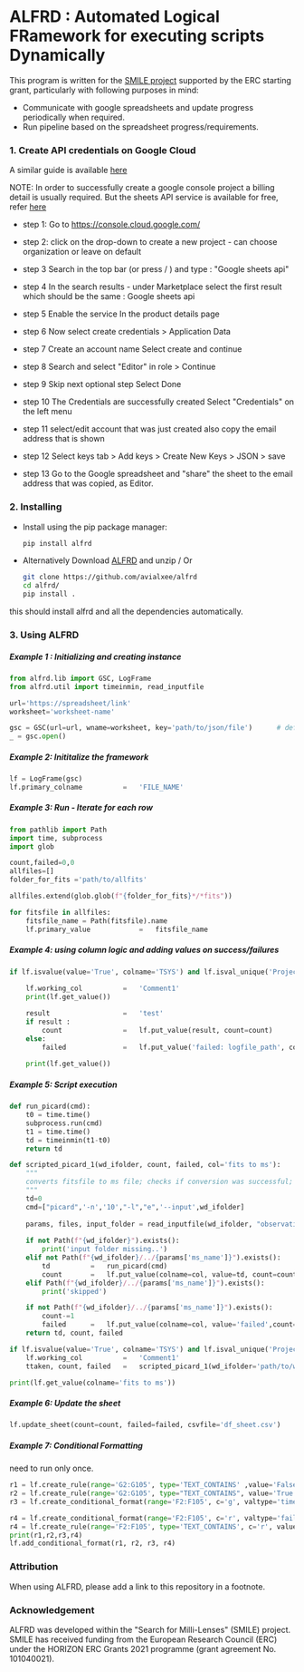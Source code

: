 # ALFRD : Automated Logical FRamework for executing scripts Dynamically

This program is written for the [SMILE project](smilescience.info) supported by the ERC starting grant, particularly with following purposes in mind:

- Communicate with google spreadsheets and update progress periodically when required.
- Run pipeline based on the spreadsheet progress/requirements.


### 1. Create API credentials on Google Cloud


A similar guide is available [here](https://www.cybrosys.com/blog/how-to-use-gspread-python-api)

NOTE: In order to successfully create a google console project a billing detail is usually required. But the sheets API service is available for free, refer [here](https://developers.google.com/sheets/api/limits)

- step 1:
  Go to https://console.cloud.google.com/

- step 2: 
	click on the drop-down to create a new project 
		- can choose organization or leave on default

- step 3
  Search in the top bar (or press / ) and type : "Google sheets api"
  
- step 4
  In the search results - under Marketplace select the first result which should be the same : Google sheets api
  
- step 5
  Enable the service In the product details page 
  
- step 6
  Now select create credentials > Application Data
  
- step 7
  Create an account name
  Select create and continue
  
- step 8
  Search and select "Editor" in role > Continue
  
- step 9
  Skip next optional step
  Select Done
  
- step 10
  The Credentials are successfully created
  Select "Credentials" on the left menu
  
- step 11
  select/edit account that was just created
  also copy the email address that is shown
  
- step 12
  Select keys tab > Add keys > Create New Keys > JSON > save
  
- step 13
  Go to the Google spreadsheet and "share" the sheet to the email address that was copied, as Editor.

### 2. Installing

- Install using the pip package manager:
  ```bash
  pip install alfrd
  ```
- Alternatively Download [ALFRD](https://github.com/avialxee/alfrd) and unzip / Or 
    ```bash
   git clone https://github.com/avialxee/alfrd
   cd alfrd/
   pip install .
    ```
this should install alfrd and all the dependencies automatically.
    

### 3. Using ALFRD

##### Example 1 : Initializing and creating instance

```python
from alfrd.lib import GSC, LogFrame
from alfrd.util import timeinmin, read_inputfile

url='https://spreadsheet/link'
worksheet='worksheet-name'

gsc = GSC(url=url, wname=worksheet, key='path/to/json/file')      # default path for key = home/usr/.alfred
_ = gsc.open()
```

##### Example 2: Inititalize the framework

```python
lf = LogFrame(gsc)
lf.primary_colname          =   'FILE_NAME'
```

##### Example 3: Run - Iterate for each row

```python
from pathlib import Path
import time, subprocess
import glob

count,failed=0,0
allfiles=[]
folder_for_fits ='path/to/allfits'

allfiles.extend(glob.glob(f"{folder_for_fits}*/*fits"))

for fitsfile in allfiles:
    fitsfile_name = Path(fitsfile).name
    lf.primary_value            =   fitsfile_name
```

##### Example 4: using column logic and adding values on success/failures

```python
if lf.isvalue(value='True', colname='TSYS') and lf.isval_unique('Project'):
    
    lf.working_col          =   'Comment1'                                          # working column
    print(lf.get_value())

    result                  =   'test'
    if result :
        count               =   lf.put_value(result, count=count)                   
    else:
        failed              =   lf.put_value('failed: logfile_path', count=failed)
    
    print(lf.get_value())
```

##### Example 5: Script execution

```python
def run_picard(cmd):
    t0 = time.time()
    subprocess.run(cmd)
    t1 = time.time()
    td = timeinmin(t1-t0)
    return td

def scripted_picard_1(wd_ifolder, count, failed, col='fits to ms'):
    """
    converts fitsfile to ms file; checks if conversion was successful; skips if file exists; logs in the spreadsheet;
    """
    td=0
    cmd=["picard",'-n','10',"-l","e",'--input',wd_ifolder]
       
    params, files, input_folder = read_inputfile(wd_ifolder, "observation.inp")
    
    if not Path(f"{wd_ifolder}").exists():
        print('input folder missing..')
    elif not Path(f"{wd_ifolder}/../{params['ms_name']}").exists():
        td          =   run_picard(cmd)
        count       =   lf.put_value(colname=col, value=td, count=count)
    elif Path(f"{wd_ifolder}/../{params['ms_name']}").exists():
        print('skipped')

    if not Path(f"{wd_ifolder}/../{params['ms_name']}").exists():
        count-=1
        failed      =   lf.put_value(colname=col, value='failed',count=failed)
    return td, count, failed

if lf.isvalue(value='True', colname='TSYS') and lf.isval_unique('Project'):
    lf.working_col          =   'Comment1'
    ttaken, count, failed   =   scripted_picard_1(wd_ifolder='path/to/wd/input_template', count=count, failed=failed )

print(lf.get_value(colname='fits to ms'))
```

##### Example 6: Update the sheet

```python
lf.update_sheet(count=count, failed=failed, csvfile='df_sheet.csv')                     # if updating the sheet fails, a copy of the dataframe is saved locally at the csvfile path.

```


##### Example 7: Conditional Formatting
need to run only once.

```python
r1 = lf.create_rule(range='G2:G105', type='TEXT_CONTAINS' ,value='False', c='r')               # check if TSYS == False --> background color = red
r2 = lf.create_rule(range='G2:G105', type="TEXT_CONTAINS", value='True', custom_clr=lf.create_color(0.56, 0.77, 0.49))
r3 = lf.create_conditional_format(range='F2:F105', c='g', valtype='timeinmin')              # check if value in XXmYYs format --> background color = green

r4 = lf.create_conditional_format(range='F2:F105', c='r', valtype='fail')                   # check if value contains fail --> background color = red
r4 = lf.create_rule(range='F2:F105', type='TEXT_CONTAINS', c='r', value='fail')                # similar to above
print(r1,r2,r3,r4)
lf.add_conditional_format(r1, r2, r3, r4)
```

### Attribution

When using ALFRD, please add a link to this repository in a footnote.

### Acknowledgement

ALFRD was developed within the "Search for Milli-Lenses" (SMILE) project. SMILE has received funding from the European Research Council (ERC) under the HORIZON ERC Grants 2021 programme (grant agreement No. 101040021).